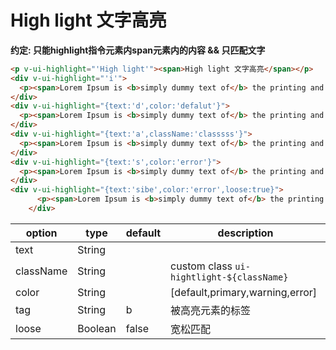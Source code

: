 # High light 文字高亮

<high-light-index></high-light-index>

**约定: 只能highlight指令元素内span元素内的内容 && 只匹配文字**



```html
<p v-ui-highlight="'High light'"><span>High light 文字高亮</span></p>
<div v-ui-highlight="'i'">
  <p><span>Lorem Ipsum is <b>simply dummy text of</b> the printing and <span>typesetting industry</span>. <br>Lorem Ipsum has been the industry's standard dummy text ever since the 1500s</span></p>
</div>
<div v-ui-highlight="{text:'d',color:'defalut'}">
  <p><span>Lorem Ipsum is <b>simply dummy text of</b> the printing and <span>typesetting industry</span>. <br>Lorem Ipsum has been the industry's standard dummy text ever since the 1500s</span></p>
</div>
<div v-ui-highlight="{text:'a',className:'classsss'}">
  <p><span>Lorem Ipsum is <b>simply dummy text of</b> the printing and <span>typesetting industry</span>. <br>Lorem Ipsum has been the industry's standard dummy text ever since the 1500s</span></p>
</div>
<div v-ui-highlight="{text:'s',color:'error'}">
  <p><span>Lorem Ipsum is <b>simply dummy text of</b> the printing and <span>typesetting industry</span>. <br>Lorem Ipsum has been the industry's standard dummy text ever since the 1500s</span></p>
</div>
<div v-ui-highlight="{text:'sibe',color:'error',loose:true}">
      <p><span>Lorem Ipsum is <b>simply dummy text of</b> the printing and <span>typesetting industry</span>. <br>Lorem Ipsum has been the industry's standard dummy text ever since the 1500s</span></p>
    </div>
```


|option|type|default|description|
|--|--|--|--|
|text|String|||
|className|String||custom class `ui-hightlight-${className}`|
|color|String||[default,primary,warning,error]|
|tag|String|b|被高亮元素的标签|
|loose|Boolean|false|宽松匹配|